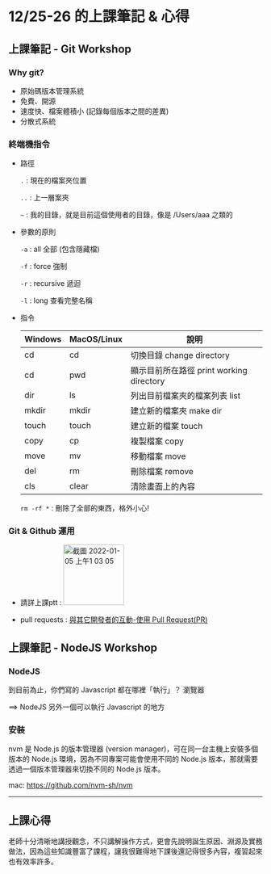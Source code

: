 # 12/25-26 的上課筆記 & 心得

## 上課筆記 - Git Workshop

### Why git?
- 原始碼版本管理系統
- 免費、開源
- 速度快、檔案體積小 (記錄每個版本之間的差異)
- 分散式系統

### 終端機指令
- 路徑

  `.` : 現在的檔案夾位置

  `..` : 上一層案夾

  `~` : 我的目錄，就是目前這個使用者的目錄，像是 /Users/aaa 之類的

- 參數的原則

  `-a` : all 全部 (包含隱藏檔)

  `-f` : force 強制

  `-r` : recursive 遞迴

  `-l` : long 查看完整名稱

- 指令

  | Windows | MacOS/Linux | 說明 |
  | -------- | -------- | -------- |
  | cd     | cd     | 切換目錄 change directory    |
  | cd     | pwd     | 顯示目前所在路徑 print working directory    |
  | dir     | ls     | 列出目前檔案夾的檔案列表  list   |
  | mkdir     | mkdir     | 建立新的檔案夾  make dir   |
  | touch     | touch     | 建立新的檔案  touch   |
  | copy     | cp     | 複製檔案   copy  |
  | move     | mv     | 移動檔案   move  |
  | del     | rm     | 刪除檔案    remove |
  | cls     | clear     | 清除畫面上的內容     |

  `rm -rf *` : 刪除了全部的東西，格外小心!
  
### Git & Github 運用

- 請詳上課ptt : <img width="120" alt="截圖 2022-01-05 上午1 03 05" src="https://user-images.githubusercontent.com/95270411/148096164-73d7fb49-4d06-482b-880f-255787b38f48.png">

- pull requests : [與其它開發者的互動-使用 Pull Request(PR)]

[與其它開發者的互動-使用 Pull Request(PR)]:https://gitbook.tw/chapters/github/pull-request

## 上課筆記 - NodeJS Workshop

### NodeJS
到目前為止，你們寫的 Javascript 都在哪裡「執行」？ 瀏覽器

==> NodeJS 另外一個可以執行 Javascript 的地方

### 安裝

nvm 是 Node.js 的版本管理器 (version manager)，可在同一台主機上安裝多個版本的 Node.js 環境，因為不同專案可能會使用不同的 Node.js 版本，那就需要透過一個版本管理器來切換不同的 Node.js 版本。

mac:
https://github.com/nvm-sh/nvm

***


## 上課心得
老師十分清晰地講授觀念，不只講解操作方式，更會先說明誕生原因、淵源及實務做法，因為這些知識豐富了課程，讓我很難得地下課後還記得很多內容，複習起來也有效率許多。
